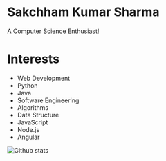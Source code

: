 
# Sakchham Kumar Sharma
  A Computer Science Enthusiast!
  <a href="https://sakchham11.github.io/sakchham11"></a>

# **Interests**

* Web Development
* Python
* Java
* Software Engineering
* Algorithms
* Data Structure
* JavaScript
* Node.js
* Angular

![Github stats](https://github-readme-stats.vercel.app/api?username=sakchham11)

